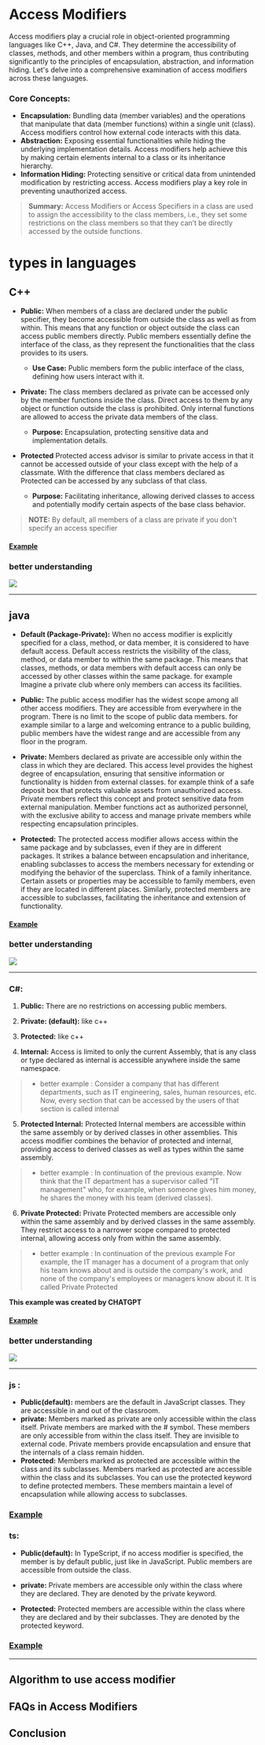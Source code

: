 # Access Modifiers

Access modifiers play a crucial role in object-oriented programming languages like C++, Java, and C#. They determine the accessibility of classes, methods, and other members within a program, thus contributing significantly to the principles of encapsulation, abstraction, and information hiding. Let's delve into a comprehensive examination of access modifiers across these languages.

### Core Concepts:

- **Encapsulation:** Bundling data (member variables) and the operations that manipulate that data (member functions) within a single unit (class). Access modifiers control how external code interacts with this data.
- **Abstraction:** Exposing essential functionalities while hiding the underlying implementation details. Access modifiers help achieve this by making certain elements internal to a class or its inheritance hierarchy.
- **Information Hiding:** Protecting sensitive or critical data from unintended modification by restricting access. Access modifiers play a key role in preventing unauthorized access.

> **Summary:** Access Modifiers or Access Specifiers in a class are used to assign the accessibility to the class members, i.e., they set some restrictions on the class members so that they can’t be directly accessed by the outside functions.

# types in languages

## C++

- **Public:** When members of a class are declared under the public specifier, they become accessible from outside the class as well as from within. This means that any function or object outside the class can access public members directly. Public members essentially define the interface of the class, as they represent the functionalities that the class provides to its users.

  - **Use Case:** Public members form the public interface of the class, defining how users interact with it.

- **Private:** The class members declared as private can be accessed only by the member functions inside the class. Direct access to them by any object or function outside the class is prohibited. Only internal functions are allowed to access the private data members of the class.

  - **Purpose:** Encapsulation, protecting sensitive data and implementation details.

- **Protected** Protected access advisor is similar to private access in that it cannot be accessed outside of your class except with the help of a classmate. With the difference that class members declared as Protected can be accessed by any subclass of that class.

  - **Purpose:** Facilitating inheritance, allowing derived classes to access and potentially modify certain aspects of the base class behavior.

> **NOTE:** By default, all members of a class are private if you don't specify an access specifier

#### **[Example](https://github.com/m-mdy-m/algorithms-data-structures/blob/main/2.OOP/concepts/MediumExample/Access-Modifiers/example.cpp)**

### better understanding

![](https://d8it4huxumps7.cloudfront.net/uploads/images/6530f5e8e5b8f_access_specifiers_in_c_01.jpg?d=2000x2000)

---

## java

- **Default  (Package-Private):** When no access modifier is explicitly specified for a class, method, or data member, it is considered to have default access. Default access restricts the visibility of the class, method, or data member to within the same package. This means that classes, methods, or data members with default access can only be accessed by other classes within the same package. for example Imagine a private club where only members can access its facilities. 

- **Public:** The public access modifier has the widest scope among all other access modifiers. They are accessible from everywhere in the program. There is no limit to the scope of public data members. for example similar to a large and welcoming entrance to a public building, public members have the widest range and are accessible from any floor in the program.

- **Private:** Members declared as private are accessible only within the class in which they are declared. This access level provides the highest degree of encapsulation, ensuring that sensitive information or functionality is hidden from external classes. for example think of a safe deposit box that protects valuable assets from unauthorized access. Private members reflect this concept and protect sensitive data from external manipulation. Member functions act as authorized personnel, with the exclusive ability to access and manage private members while respecting encapsulation principles.

- **Protected:** The protected access modifier allows access within the same package and by subclasses, even if they are in different packages. It strikes a balance between encapsulation and inheritance, enabling subclasses to access the members necessary for extending or modifying the behavior of the superclass.  Think of a family inheritance. Certain assets or properties may be accessible to family members, even if they are located in different places. Similarly, protected members are accessible to subclasses, facilitating the inheritance and extension of functionality.

#### **[Example](https://github.com/m-mdy-m/algorithms-data-structures/blob/main/2.OOP/concepts/MediumExample/Access-Modifiers/example.java)**

### better understanding

![](https://codepumpkin.com/wp-content/uploads/2017/09/accessModifier.png.webp)

---

### C#:


1. **Public:** There are no restrictions on accessing public members.

2. **Private: (default):** like c++

3. **Protected:** like c++

4. **Internal:** Access is limited to only the current Assembly, that is any class or type declared as internal is accessible anywhere inside the same namespace. 

>  - better example : Consider a company that has different departments, such as IT engineering, sales, human resources, etc. Now, every section that can be accessed by the users of that section is called internal

5. **Protected Internal:** Protected Internal members are accessible within the same assembly or by derived classes in other assemblies. This access modifier combines the behavior of protected and internal, providing access to derived classes as well as types within the same assembly.

>  - better example : In continuation of the previous example. Now think that the IT department has a supervisor called "IT management" who, for example, when someone gives him money, he shares the money with his team (derived classes).

6. **Private Protected:** Private Protected members are accessible only within the same assembly and by derived classes in the same assembly. They restrict access to a narrower scope compared to protected internal, allowing access only from within the same assembly.

>  - better example : In continuation of the previous example
For example, the IT manager has a document of a program that only his team knows about and is outside the company's work, and none of the company's employees or managers know about it.
It is called Private Protected

**This example was created by CHATGPT**
#### **[Example](https://github.com/m-mdy-m/algorithms-data-structures/blob/main/2.OOP/concepts/MediumExample/Access-Modifiers/example.cs)**

### better understanding

![](https://dev-to-uploads.s3.amazonaws.com/uploads/articles/prlmzaidpn8pcv7j9gw8.png)

---

### js :

- **Public(default):** members are the default in JavaScript classes. They are accessible in and out of the classroom.  
- **private:** Members marked as private are only accessible within the class itself. Private members are marked with the # symbol. These members are only accessible from within the class itself. They are invisible to external code. Private members provide encapsulation and ensure that the internals of a class remain hidden.
- **Protected:** Members marked as protected are accessible within the class and its subclasses. Members marked as protected are accessible within the class and its subclasses. You can use the protected keyword to define protected members. These members maintain a level of encapsulation while allowing access to subclasses.

### **[Example]()**

### ts:
- **Public(default):** In TypeScript, if no access modifier is specified, the member is by default public, just like in JavaScript. Public members are accessible from outside the class.

- **private:**  Private members are accessible only within the class where they are declared. They are denoted by the private keyword.

- **Protected:** Protected members are accessible within the class where they are declared and by their subclasses. They are denoted by the protected keyword.

### **[Example]()**

---

## Algorithm to use access modifier

## FAQs in Access Modifiers

## Conclusion
